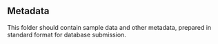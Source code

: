 ## Metadata

This folder should contain sample data and other metadata, prepared in standard format for database submission.
